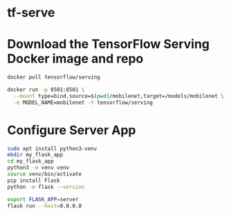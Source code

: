 # tf-serve

# Download the TensorFlow Serving Docker image and repo
```bash
docker pull tensorflow/serving

docker run -p 8501:8501 \
  --mount type=bind,source=$(pwd)/mobilenet,target=/models/mobilenet \
  -e MODEL_NAME=mobilenet -t tensorflow/serving
```
  
# Configure Server App
```bash
sudo apt install python3-venv
mkdir my_flask_app
cd my_flask_app
python3 -m venv venv
source venv/bin/activate
pip install Flask
python -m flask --version

export FLASK_APP=server
flask run --host=0.0.0.0
```
  
